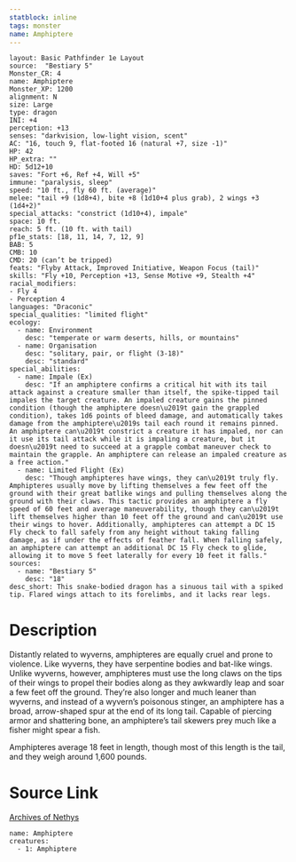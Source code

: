 ```yaml
---
statblock: inline
tags: monster
name: Amphiptere
---
```

```statblock
layout: Basic Pathfinder 1e Layout
source:  "Bestiary 5"
Monster_CR: 4
name: Amphiptere
Monster_XP: 1200
alignment: N
size: Large
type: dragon
INI: +4
perception: +13
senses: "darkvision, low-light vision, scent"
AC: "16, touch 9, flat-footed 16 (natural +7, size -1)"
HP: 42
HP_extra: ""
HD: 5d12+10
saves: "Fort +6, Ref +4, Will +5"
immune: "paralysis, sleep"
speed: "10 ft., fly 60 ft. (average)"
melee: "tail +9 (1d8+4), bite +8 (1d10+4 plus grab), 2 wings +3 (1d4+2)"
special_attacks: "constrict (1d10+4), impale"
space: 10 ft.
reach: 5 ft. (10 ft. with tail)
pf1e_stats: [18, 11, 14, 7, 12, 9]
BAB: 5
CMB: 10
CMD: 20 (can’t be tripped)
feats: "Flyby Attack, Improved Initiative, Weapon Focus (tail)"
skills: "Fly +10, Perception +13, Sense Motive +9, Stealth +4"
racial_modifiers:
- Fly 4
- Perception 4
languages: "Draconic"
special_qualities: "limited flight"
ecology:
  - name: Environment
    desc: "temperate or warm deserts, hills, or mountains"
  - name: Organisation
    desc: "solitary, pair, or flight (3-18)"
    desc: "standard"
special_abilities:
  - name: Impale (Ex)
    desc: "If an amphiptere confirms a critical hit with its tail attack against a creature smaller than itself, the spike-tipped tail impales the target creature. An impaled creature gains the pinned condition (though the amphiptere doesn\u2019t gain the grappled condition), takes 1d6 points of bleed damage, and automatically takes damage from the amphiptere\u2019s tail each round it remains pinned. An amphiptere can\u2019t constrict a creature it has impaled, nor can it use its tail attack while it is impaling a creature, but it doesn\u2019t need to succeed at a grapple combat maneuver check to maintain the grapple. An amphiptere can release an impaled creature as a free action."
  - name: Limited Flight (Ex)
    desc: "Though amphipteres have wings, they can\u2019t truly fly. Amphipteres usually move by lifting themselves a few feet off the ground with their great batlike wings and pulling themselves along the ground with their claws. This tactic provides an amphiptere a fly speed of 60 feet and average maneuverability, though they can\u2019t lift themselves higher than 10 feet off the ground and can\u2019t use their wings to hover. Additionally, amphipteres can attempt a DC 15 Fly check to fall safely from any height without taking falling damage, as if under the effects of feather fall. When falling safely, an amphiptere can attempt an additional DC 15 Fly check to glide, allowing it to move 5 feet laterally for every 10 feet it falls."
sources:
  - name: "Bestiary 5"
    desc: "18"
desc_short: This snake-bodied dragon has a sinuous tail with a spiked tip. Flared wings attach to its forelimbs, and it lacks rear legs.
```
# Description
Distantly related to wyverns, amphipteres are equally cruel and prone to violence. Like wyverns, they have serpentine bodies and bat-like wings. Unlike wyverns, however, amphipteres must use the long claws on the tips of their wings to propel their bodies along as they awkwardly leap and soar a few feet off the ground. They’re also longer and much leaner than wyverns, and instead of a wyvern’s poisonous stinger, an amphiptere has a broad, arrow-shaped spur at the end of its long tail. Capable of piercing armor and shattering bone, an amphiptere’s tail skewers prey much like a fisher might spear a fish.

Amphipteres average 18 feet in length, though most of this length is the tail, and they weigh around 1,600 pounds.
# Source Link
[Archives of Nethys](https://aonprd.com/MonsterDisplay.aspx?ItemName=Amphiptere)
```encounter-table
name: Amphiptere
creatures:
  - 1: Amphiptere
```
